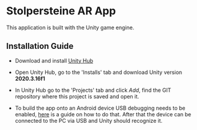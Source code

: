 # Stolpersteine AR App

This application is built with the Unity game engine.

## Installation Guide

- Download and install [Unity Hub](https://unity.com/de/download)

- Open Unity Hub, go to the 'Installs' tab and download Unity version **2020.3.16f1**

- In Unity Hub go to the 'Projects' tab and click *Add*, find the GIT repository where this project is saved and open it.

- To build the app onto an Android device USB debugging needs to be enabled, [here](https://www.isunshare.com/android/how-to-enable-usb-debugging-on-android.html) is a guide on how to do that. After that the device can be connected to the PC via USB and Unity should recognize it.